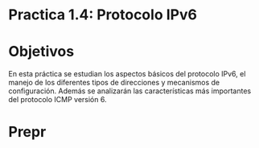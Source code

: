 # Practica 1.4: Protocolo IPv6

# Objetivos
En esta práctica se estudian los aspectos básicos del protocolo IPv6, el manejo de los diferentes tipos de direcciones y mecanismos de configuración. Además se analizarán las características más importantes del protocolo ICMP versión 6.

# Prepr


<!--stackedit_data:
eyJoaXN0b3J5IjpbMTA2OTg5NDk1OF19
-->